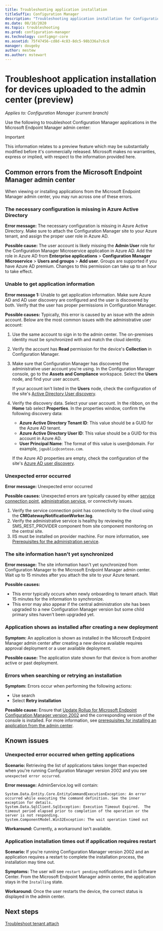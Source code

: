 ```yaml
---
title: Troubleshooting application installation
titleSuffix: Configuration Manager
description: "Troubleshooting application installation for Configuration Manager tenant attach"
ms.date: 08/10/2020
ms.topic: troubleshooting
ms.prod: configuration-manager
ms.technology: configmgr-core
ms.assetid: 75f47456-cd8d-4c83-8dc5-98b336a7c6c8
manager: dougeby
author: mestew
ms.author: mstewart
---
```


# Troubleshoot application installation for devices uploaded to the admin center (preview)
<!--6374854, 6521921-->
*Applies to: Configuration Manager (current branch)*

Use the following to troubleshoot Configuration Manager applications in the Microsoft Endpoint Manager admin center:

> [!Important]
> This information relates to a preview feature which may be substantially modified before it's commercially released. Microsoft makes no warranties, express or implied, with respect to the information provided here.

## Common errors from the Microsoft Endpoint Manager admin center

When viewing or installing applications from the Microsoft Endpoint Manager admin center, you may run across one of these errors.  

### <a name="bkmk_aad"></a> The necessary configuration is missing in Azure Active Directory

**Error message:** The necessary configuration is missing in Azure Active Directory. Make sure to attach the Configuration Manager site to your Azure tenant, and assign the proper user role in Azure AD.

**Possible cause:** The user account is likely missing the **Admin User** role for the Configuration Manager Microservice application in Azure AD. Add the role in Azure AD from **Enterprise applications** > **Configuration Manager Microservice** > **Users and groups** > **Add user**. Groups are supported if you have Azure AD premium. Changes to this permission can take up to an hour to take effect.

### <a name="bkmk_noinfo"></a> Unable to get application information

**Error message 1:** Unable to get application information. Make sure Azure AD and AD user discovery are configured and the user is discovered by both. Verify that the user has proper permissions in Configuration Manager.

**Possible causes:** Typically, this error is caused by an issue with the admin account. Below are the most common issues with the administrative user account:

1. Use the same account to sign in to the admin center. The on-premises identity must be synchronized with and match the cloud identity.
1. Verify the account has **Read** permission for the device's **Collection** in Configuration Manager.
1. Make sure that Configuration Manager has discovered the administrative user account you're using. In the Configuration Manager console, go to the **Assets and Compliance** workspace. Select the **Users** node, and find your user account.

    If your account isn't listed in the **Users** node, check the configuration of the site's [Active Directory User discovery](../core/servers/deploy/configure/about-discovery-methods.md#bkmk_aboutUser).

1. Verify the discovery data. Select your user account. In the ribbon, on the **Home** tab select **Properties**. In the properties window, confirm the following discovery data:

    - **Azure Active Directory Tenant ID**: This value should be a GUID for the Azure AD tenant.
    - **Azure Active Directory User ID**: This value should be a GUID for this account in Azure AD.
    - **User Principal Name**: The format of this value is user@domain. For example, `jqpublic@contoso.com`.

    If the Azure AD properties are empty, check the configuration of the site's [Azure AD user discovery](../core/servers/deploy/configure/about-discovery-methods.md#azureaddisc).

### <a name="bkmk_1603"></a> Unexpected error occurred

**Error message:** Unexpected error occurred

**Possible causes:** Unexpected errors are typically caused by either [service connection point](../core/servers/deploy/configure/about-the-service-connection-point.md), [administration service](../develop/adminservice/overview.md), or connectivity issues.

1. Verify the service connection point has connectivity to the cloud using the **CMGatewayNotificationWorker.log**.
1. Verify the administrative service is healthy by reviewing the SMS_REST_PROVIDER component from site component monitoring on the central site.
1. IIS must be installed on provider machine. For more information, see [Prerequisites for the administration service](../develop/adminservice/overview.md#prerequisites).

### <a name="bkmk_sync"></a> The site information hasn't yet synchronized

**Error message:** The site information hasn't yet synchronized from Configuration Manager to the Microsoft Endpoint Manager admin center. Wait up to 15 minutes after you attach the site to your Azure tenant.

**Possible causes:**
- This error typically occurs when newly onboarding to tenant attach. Wait 15 minutes for the information to synchronize.
- This error may also appear if the central administration site has been upgraded to a new Configuration Manager version but some child primary sites haven't been upgraded yet.

### <a name="bkmk_installed"></a> Application shows as installed after creating a new deployment

**Symptom:** An application is shown as installed in the Microsoft Endpoint Manager admin center after creating a new device available requires approval deployment or a user available deployment.

**Possible cause:** The application state shown for that device is from another active or past deployment.

### <a name="bkmk_hfru"></a> Errors when searching or retrying an installation

**Symptom:** Errors occur when performing the following actions:
- Use search
- Select **Retry installation**

**Possible cause:**  Ensure that [Update Rollup for Microsoft Endpoint Configuration Manager version 2002](https://support.microsoft.com/help/4560496/) and the corresponding version of the console is installed. For more information, see [prerequisites for installing an application from the admin center](applications.md#prerequisites).

## Known issues

### Unexpected error occurred when getting applications

**Scenario:** Retrieving the list of applications takes longer than expected when you're running Configuration Manager version 2002 and you see `unexpected error occurred`.

**Error message:** AdminService.log will contain:

```log 
System.Data.Entity.Core.EntityCommandExecutionException: An error occurred while executing the command definition. See the inner exception for details.
System.Data.SqlClient.SqlException: Execution Timeout Expired.  The timeout period elapsed prior to completion of the operation or the server is not responding.
System.ComponentModel.Win32Exception: The wait operation timed out
```

**Workaround:** Currently, a workaround isn't available.

### Application installation times out if application requires restart

**Scenario:** If you're running Configuration Manager version 2002 and an application requires a restart to complete the installation process, the installation may time out.

**Symptoms:** The user will see `restart pending` notifications and in Software Center. From the Microsoft Endpoint Manager admin center, the application stays in the `Installing` state.  

**Workaround:** Once the user restarts the device, the correct status is displayed in the admin center.

## Next steps

[Troubleshoot tenant attach](troubleshoot.md)
